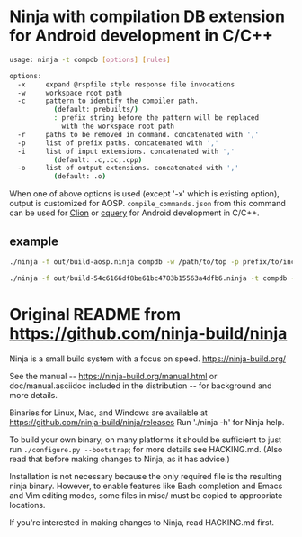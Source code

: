 # Ninja with compilation DB extension for Android development in C/C++

```bash
usage: ninja -t compdb [options] [rules]

options:
  -x     expand @rspfile style response file invocations
  -w     workspace root path
  -c     pattern to identify the compiler path.
           (default: prebuilts/)
           : prefix string before the pattern will be replaced
             with the workspace root path
  -r     paths to be removed in command. concatenated with ','
  -p     list of prefix paths. concatenated with ','
  -i     list of input extensions. concatenated with ','
           (default: .c,.cc,.cpp)
  -o     list of output extensions. concatenated with ','
           (default: .o)
```

When one of above options is used (except '-x' which is existing option), output is customized for AOSP.
`compile_commands.json` from this command can be used for [Clion](https://www.jetbrains.com/clion/) or [cquery](https://github.com/cquery-project/cquery) for Android development in C/C++.

## example

```bash
./ninja -f out/build-aosp.ninja compdb -w /path/to/top -p prefix/to/include1,prefix/to/include2 -r /absolute/prefix/path/string/to/remove/  2> /dev/null

./ninja -f out/build-54c6166df8be61bc4783b15563a4dfb6.ninja -t compdb -w /build/gbae/dev-camera -p vendor/nvidia/tegra/camera-partner/ -r /tegrabuild/gbae/android 2> /dev/null > compile_commands.json
```

# Original README from https://github.com/ninja-build/ninja

Ninja is a small build system with a focus on speed.
https://ninja-build.org/

See the manual -- https://ninja-build.org/manual.html or
doc/manual.asciidoc included in the distribution -- for background
and more details.

Binaries for Linux, Mac, and Windows are available at
  https://github.com/ninja-build/ninja/releases
Run './ninja -h' for Ninja help.

To build your own binary, on many platforms it should be sufficient to
just run `./configure.py --bootstrap`; for more details see HACKING.md.
(Also read that before making changes to Ninja, as it has advice.)

Installation is not necessary because the only required file is the
resulting ninja binary. However, to enable features like Bash
completion and Emacs and Vim editing modes, some files in misc/ must be
copied to appropriate locations.

If you're interested in making changes to Ninja, read HACKING.md first.
